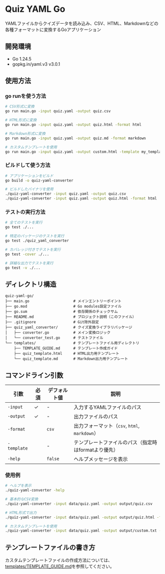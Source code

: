 # Quiz YAML Go

YAMLファイルからクイズデータを読み込み、CSV、HTML、Markdownなどの各種フォーマットに変換するGoアプリケーション

## 開発環境

- Go 1.24.5
- gopkg.in/yaml.v3 v3.0.1

## 使用方法

### go runを使う方法

```bash
# CSV形式に変換
go run main.go -input quiz.yaml -output quiz.csv

# HTML形式に変換
go run main.go -input quiz.yaml -output quiz.html -format html

# Markdown形式に変換
go run main.go -input quiz.yaml -output quiz.md -format markdown

# カスタムテンプレートを使用
go run main.go -input quiz.yaml -output custom.html -template my_template.html
```

### ビルドして使う方法

```bash
# アプリケーションをビルド
go build -o quiz-yaml-converter

# ビルドしたバイナリを使用
./quiz-yaml-converter -input quiz.yaml -output quiz.csv
./quiz-yaml-converter -input quiz.yaml -output quiz.html -format html
```

### テストの実行方法

```bash
# 全てのテストを実行
go test ./...

# 特定のパッケージのテストを実行
go test ./quiz_yaml_converter

# カバレッジ付きでテストを実行
go test -cover ./...

# 詳細な出力でテストを実行
go test -v ./...
```

## ディレクトリ構造

```
quiz-yaml-go/
├── main.go                    # メインエントリーポイント
├── go.mod                     # Go modules設定ファイル
├── go.sum                     # 依存関係のチェックサム
├── README.md                  # プロジェクト説明（このファイル）
├── .gitignore                 # Git除外設定
├── quiz_yaml_converter/       # クイズ変換ライブラリパッケージ
│   ├── converter.go           # メイン変換ロジック
│   └── converter_test.go      # テストファイル
└── templates/                 # テンプレートファイル用ディレクトリ
    ├── TEMPLATE_GUIDE.md      # テンプレート作成ガイド
    ├── quiz_template.html     # HTML出力用テンプレート
    └── quiz_template.md       # Markdown出力用テンプレート
```

## コマンドライン引数

| 引数 | 必須 | デフォルト値 | 説明 |
|------|------|-------------|------|
| `-input` | ✓ | - | 入力するYAMLファイルのパス |
| `-output` | ✓ | - | 出力ファイルのパス |
| `-format` | | `csv` | 出力フォーマット（`csv`, `html`, `markdown`） |
| `-template` | | - | テンプレートファイルのパス（指定時はformatより優先） |
| `-help` | | `false` | ヘルプメッセージを表示 |

### 使用例

```bash
# ヘルプを表示
./quiz-yaml-converter -help

# 基本的なCSV変換
./quiz-yaml-converter -input data/quiz.yaml -output output/quiz.csv

# HTML形式で出力
./quiz-yaml-converter -input data/quiz.yaml -output output/quiz.html -format html

# カスタムテンプレートを使用
./quiz-yaml-converter -input data/quiz.yaml -output output/custom.txt -template templates/custom.tmpl
```

## テンプレートファイルの書き方

カスタムテンプレートファイルの作成方法については、[templates/TEMPLATE_GUIDE.md](templates/TEMPLATE_GUIDE.md)を参照してください。
